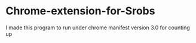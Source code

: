 # Chrome-extension-for-Srobs
I made this program to run under chrome manifest version 3.0 for counting up
